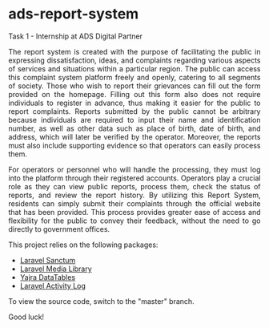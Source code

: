 # ads-report-system
Task 1 - Internship at ADS Digital Partner

<p align="justify">The report system is created with the purpose of facilitating the public in expressing dissatisfaction, ideas, and complaints regarding various aspects of services and situations within a particular region. The public can access this complaint system platform freely and openly, catering to all segments of society. Those who wish to report their grievances can fill out the form provided on the homepage. Filling out this form also does not require individuals to register in advance, thus making it easier for the public to report complaints. Reports submitted by the public cannot be arbitrary because individuals are required to input their name and identification number, as well as other data such as place of birth, date of birth, and address, which will later be verified by the operator. Moreover, the reports must also include supporting evidence so that operators can easily process them.</p>

<p align="justify">For operators or personnel who will handle the processing, they must log into the platform through their registered accounts. Operators play a crucial role as they can view public reports, process them, check the status of reports, and review the report history. By utilizing this Report System, residents can simply submit their complaints through the official website that has been provided. This process provides greater ease of access and flexibility for the public to convey their feedback, without the need to go directly to government offices.</p>

This project relies on the following packages:
- <a href="https://laravel.com/docs/10.x/sanctum" target="_blank">Laravel Sanctum</a>
- <a href="https://spatie.be/docs/laravel-medialibrary/v10/introduction" target="_blank">Laravel Media Library</a>
- <a href="https://yajrabox.com/docs/laravel-datatables/master/installation" target="_blank">Yajra DataTables</a>
- <a href="https://spatie.be/docs/laravel-activitylog/v4/introduction" target="_blank">Laravel Activity Log</a>

To view the source code, switch to the "master" branch.

Good luck!

